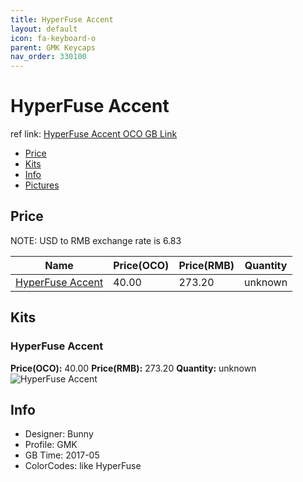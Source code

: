 ```yaml
---
title: HyperFuse Accent
layout: default
icon: fa-keyboard-o
parent: GMK Keycaps
nav_order: 330100
---
```


# HyperFuse Accent

ref link: [HyperFuse Accent OCO GB Link](https://www.originativeco.com/products/hyperfuse-accent-kit)

* [Price](#price)
* [Kits](#kits)
* [Info](#info)
* [Pictures](#pictures)


## Price  
NOTE: USD to RMB exchange rate is 6.83

| Name          | Price(OCO)    |  Price(RMB) | Quantity |
| ------------- | ------------ |  ---------- | -------- |
|[HyperFuse Accent](#hyperfuse-accent)|40.00|273.20|unknown|


## Kits
### HyperFuse Accent
**Price(OCO):** 40.00    **Price(RMB):** 273.20    **Quantity:** unknown  
<img src="{{ 'assets/images/gmk-keycaps/hyperfuseaccent/kits_pics/hyperfuse-accent.jpg' | relative_url }}" alt="HyperFuse Accent" class="image featured">


## Info
* Designer: Bunny
* Profile: GMK 
* GB Time: 2017-05
* ColorCodes: like HyperFuse 

